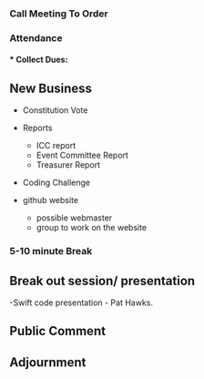 ---
---

### Call Meeting To Order

### Attendance 

#### * Collect Dues:

## New Business
  * Constitution Vote
  
  * Reports
    - ICC report
    - Event Committee Report
    - Treasurer Report
    
  * Coding Challenge
  
  * github website
    - possible webmaster
    - group to work on the website
  
### 5-10 minute Break

## Break out session/ presentation
  -Swift code presentation - Pat Hawks.

## Public Comment

## Adjournment
